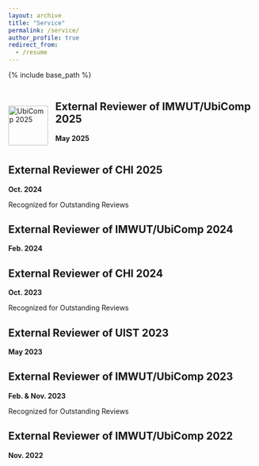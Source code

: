 ```yaml
---
layout: archive
title: "Service"
permalink: /service/
author_profile: true
redirect_from:
  - /resume
---
```


{% include base_path %}

<div style="display: flex; align-items: flex-start; margin-bottom: 20px;">
    <img src="https://keli97.github.io/files/awards/ubicomp_2025.jpg" alt="UbiComp 2025" style="width: 80px; height: auto; margin-right: 15px; margin-top: 40px;">
    <div>
        <h2>External Reviewer of IMWUT/UbiComp 2025</h2>
        <p><strong>May 2025</strong></p>
    </div>
</div>

External Reviewer of CHI 2025
----------
**Oct. 2024**

Recognized for Outstanding Reviews

External Reviewer of IMWUT/UbiComp 2024
----------
**Feb. 2024**

External Reviewer of CHI 2024
----------
**Oct. 2023**

Recognized for Outstanding Reviews

External Reviewer of UIST 2023
----------
**May 2023**

External Reviewer of IMWUT/UbiComp 2023
----------
**Feb. & Nov. 2023**

Recognized for Outstanding Reviews

External Reviewer of IMWUT/UbiComp 2022
----------
**Nov. 2022**

